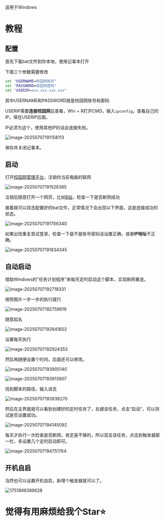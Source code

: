 适用于Windows

# 教程

## 配置

首先下载bat文件到你本地，使用记事本打开

下面三个参数需要修改

```bat
set "USERNAME=校园网账号"
set "PASSWORD=校园网密码"
set "USERIP=xxx.xxx.xxx.xxx"
```

其中USERNAME和PASSWORD就是校园网账号和密码

USERIP需要**连接校园网**后查看，Win + R打开CMD，输入`ipconfig`。查看自己的IP，填在USERIP后面。

IP必须为这个，使用其他IP的话会连接失败。

![image-20250707191158113](Figure/image-20250707191158113.png)

保存并关闭记事本。

## 启动

打开[校园网管理平台](http://172.16.254.19:8080/Self)，注销你当前电脑的联网

![image-20250707191528365](Figure/image-20250707191528365.png)

注销后随意打开一个网页，比如[B站](https://space.bilibili.com/384412111)，检查一下是否断网成功

接着就可以双击配置好的bat文件，正常情况下会出现以下界面，这是连接成功的状态。

![image-20250707191706340](Figure/image-20250707191706340.png)

如果出现重复尝试登录，检查一下是不是账号密码没设置正确，或者**IP地址**不正确。

![image-20250707191834345](Figure/image-20250707191834345.png)

## 自动启动

借助Windows的"任务计划程序"来每天定时启动这个脚本，实现断网重连。

![image-20250707192718331](Figure/image-20250707192718331.png)



按照图片一步一步的执行就行

![image-20250707192759619](Figure/image-20250707192759619.png)



随意起名

![image-20250707192841602](Figure/image-20250707192841602.png)



设置每天执行

![image-20250707192924353](Figure/image-20250707192924353.png)



然后再随便设置个时间，后面还可以修改。

![image-20250707193905140](Figure/image-20250707193905140.png)

![image-20250707193913907](Figure/image-20250707193913907.png)



找到脚本的路径，输入进去

![image-20250707193938270](Figure/image-20250707193938270.png)



然后在主界面就可以看到创建好的定时任务了，右键该任务，点击“启动”，可以测试是否设置成功。

![image-20250707194145092](Figure/image-20250707194145092.png)



每天才执行一次检查是否断网，肯定是不够的，所以双击该任务，点击到触发器那一栏，多设置几个定时启动即可。

![image-20250707194751764](Figure/image-20250707194751764.png)

## 开机自启

当然也可以设置开机自启，新增个触发器就可以了。

![1751898389628](Figure/1751898389628.png)

# 觉得有用麻烦给我个Star⭐